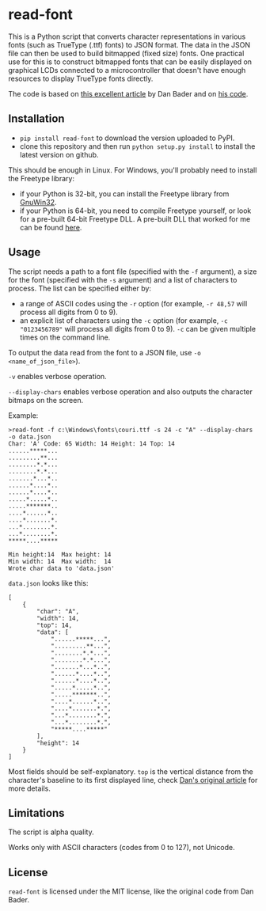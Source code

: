 # read-font

This is a Python script that converts character representations in various fonts (such as TrueType (.ttf) fonts) to JSON format. The data in the JSON file can then be used to build bitmapped (fixed size) fonts. One practical use for this is to construct bitmapped fonts that can be easily displayed on graphical LCDs connected to a microcontroller that doesn't have enough resources to display TrueType fonts directly.

The code is based on [this excellent article](https://dbader.org/blog/monochrome-font-rendering-with-freetype-and-python) by Dan Bader and on [his code](https://gist.github.com/dbader/5488053).

## Installation

- `pip install read-font` to download the version uploaded to PyPI.
- clone this repository and then run `python setup.py install` to install the latest version on github.

This should be enough in Linux. For Windows, you'll probably need to install the Freetype library:

- if your Python is 32-bit, you can install the Freetype library from [GnuWin32](http://gnuwin32.sourceforge.net/packages/freetype.htm).
- if your Python is 64-bit, you need to compile Freetype yourself, or look for a pre-built 64-bit Freetype DLL. A pre-built DLL that worked for me can be found [here](https://github.com/rougier/freetype-py/issues/17#issuecomment-195925807).

## Usage

The script needs a path to a font file (specified with the `-f` argument), a size for the font (specified with the `-s` argument) and a list of characters to process. The list can be specified either by:

- a range of ASCII codes using the `-r` option (for example, `-r 48,57` will process all digits from 0 to 9).
- an explicit list of characters using the `-c` option (for example, `-c "0123456789"` will process all digits from 0 to 9). `-c` can be given multiple times on the command line.

To output the data read from the font to a JSON file, use `-o <name_of_json_file>`).

`-v` enables verbose operation.

`--display-chars` enables verbose operation and also outputs the character bitmaps on the screen.

Example:

```
>read-font -f c:\Windows\fonts\couri.ttf -s 24 -c "A" --display-chars -o data.json
Char: 'A' Code: 65 Width: 14 Height: 14 Top: 14
......*****...
.........**...
........*.*...
........*.*...
.......*...*..
......*....*..
......*....*..
.....*.....*..
.....*******..
....*......*..
....*.......*.
...*........*.
...*........*.
*****....*****

Min height:14  Max height: 14
Min width: 14  Max width:  14
Wrote char data to 'data.json'
```

`data.json` looks like this:

```
[
    {
        "char": "A",
        "width": 14,
        "top": 14,
        "data": [
            "......*****...",
            ".........**...",
            "........*.*...",
            "........*.*...",
            ".......*...*..",
            "......*....*..",
            "......*....*..",
            ".....*.....*..",
            ".....*******..",
            "....*......*..",
            "....*.......*.",
            "...*........*.",
            "...*........*.",
            "*****....*****"
        ],
        "height": 14
    }
]
```

Most fields should be self-explanatory. `top` is the vertical distance from the character's baseline to its first displayed line, check [Dan's original article](https://dbader.org/blog/monochrome-font-rendering-with-freetype-and-python) for more details.

## Limitations

The script is alpha quality.

Works only with ASCII characters (codes from 0 to 127), not Unicode.

## License

`read-font` is licensed under the MIT license, like the original code from Dan Bader.

